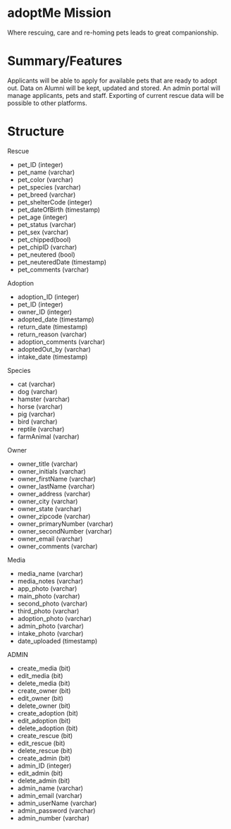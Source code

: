 # adoptMe Mission
Where rescuing, care and re-homing pets leads to great companionship.

# Summary/Features
Applicants will be able to apply for available pets that are ready to adopt out.  Data on Alumni will be kept, updated and stored.  An admin portal will manage applicants, pets and staff.  Exporting of current rescue data will be possible to other platforms.

# Structure
Rescue
- pet_ID (integer)
- pet_name (varchar)
- pet_color (varchar)
- pet_species (varchar)
- pet_breed (varchar)
- pet_shelterCode (integer)
- pet_dateOfBirth (timestamp)
- pet_age (integer)
- pet_status (varchar)
- pet_sex (varchar)
- pet_chipped(bool)
- pet_chipID (varchar)
- pet_neutered (bool)
- pet_neuteredDate (timestamp)
- pet_comments (varchar)

Adoption
- adoption_ID (integer)
- pet_ID (integer)
- owner_ID (integer)
- adopted_date (timestamp)
- return_date (timestamp)
- return_reason (varchar)
- adoption_comments (varchar)
- adoptedOut_by (varchar)
- intake_date (timestamp)

Species
- cat (varchar)
- dog (varchar)
- hamster (varchar)
- horse (varchar)
- pig (varchar)
- bird (varchar)
- reptile (varchar)
- farmAnimal (varchar)

Owner
- owner_title (varchar)
- owner_initials (varchar)
- owner_firstName (varchar)
- owner_lastName (varchar)
- owner_address (varchar)
- owner_city (varchar)
- owner_state (varchar)
- owner_zipcode (varchar)
- owner_primaryNumber (varchar)
- owner_secondNumber (varchar)
- owner_email (varchar)
- owner_comments (varchar)

Media
- media_name (varchar)
- media_notes (varchar)
- app_photo (varchar)
- main_photo (varchar)
- second_photo (varchar)
- third_photo (varchar)
- adoption_photo (varchar)
- admin_photo (varchar)
- intake_photo (varchar)
- date_uploaded (timestamp)

ADMIN
- create_media (bit)
- edit_media (bit)
- delete_media (bit)
- create_owner (bit)
- edit_owner (bit)
- delete_owner (bit)
- create_adoption (bit)
- edit_adoption (bit)
- delete_adoption (bit)
- create_rescue (bit)
- edit_rescue (bit)
- delete_rescue (bit)
- create_admin (bit)
- admin_ID (integer)
- edit_admin (bit)
- delete_admin (bit)
- admin_name (varchar)
- admin_email (varchar)
- admin_userName (varchar)
- admin_password (varchar)
- admin_number (varchar)
